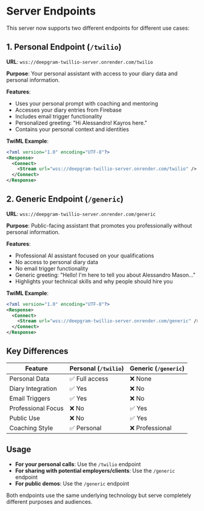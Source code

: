 # Server Endpoints

This server now supports two different endpoints for different use cases:

## 1. Personal Endpoint (`/twilio`)

**URL**: `wss://deepgram-twillio-server.onrender.com/twilio`

**Purpose**: Your personal assistant with access to your diary data and personal information.

**Features**:
- Uses your personal prompt with coaching and mentoring
- Accesses your diary entries from Firebase
- Includes email trigger functionality
- Personalized greeting: "Hi Alessandro! Kayros here."
- Contains your personal context and identities

**TwiML Example**:
```xml
<?xml version="1.0" encoding="UTF-8"?>
<Response>
  <Connect>
    <Stream url="wss://deepgram-twillio-server.onrender.com/twilio" />
  </Connect>
</Response>
```

## 2. Generic Endpoint (`/generic`)

**URL**: `wss://deepgram-twillio-server.onrender.com/generic`

**Purpose**: Public-facing assistant that promotes you professionally without personal information.

**Features**:
- Professional AI assistant focused on your qualifications
- No access to personal diary data
- No email trigger functionality
- Generic greeting: "Hello! I'm here to tell you about Alessandro Mason..."
- Highlights your technical skills and why people should hire you

**TwiML Example**:
```xml
<?xml version="1.0" encoding="UTF-8"?>
<Response>
  <Connect>
    <Stream url="wss://deepgram-twillio-server.onrender.com/generic" />
  </Connect>
</Response>
```

## Key Differences

| Feature | Personal (`/twilio`) | Generic (`/generic`) |
|---------|---------------------|---------------------|
| Personal Data | ✅ Full access | ❌ None |
| Diary Integration | ✅ Yes | ❌ No |
| Email Triggers | ✅ Yes | ❌ No |
| Professional Focus | ❌ No | ✅ Yes |
| Public Use | ❌ No | ✅ Yes |
| Coaching Style | ✅ Personal | ❌ Professional |

## Usage

- **For your personal calls**: Use the `/twilio` endpoint
- **For sharing with potential employers/clients**: Use the `/generic` endpoint
- **For public demos**: Use the `/generic` endpoint

Both endpoints use the same underlying technology but serve completely different purposes and audiences.
